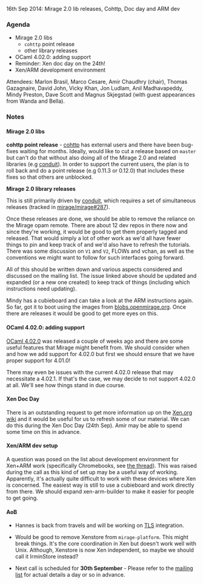 16th Sep 2014: Mirage 2.0 lib releases, Cohttp, Doc day and ARM dev

### Agenda ###

* Mirage 2.0 libs
    * `cohttp` point release
    * other library releases
* OCaml 4.02.0: adding support
* Reminder: Xen doc day on the 24th!
* Xen/ARM development environment

Attendees: Marlon Brasil, Marco Cesare, Amir Chaudhry (chair),
Thomas Gazagnaire, David John, Vicky Khan, Jon Ludlam, Anil Madhavapeddy,
Mindy Preston, Dave Scott and Magnus Skjegstad (with guest appearances from
Wanda and Bella).


### Notes ###

#### Mirage 2.0 libs ####

**cohttp point release** - [cohttp][] has external users and there have been
bug-fixes waiting for months. Ideally, would like to cut a release based on
`master` but can't do that without also doing all of the Mirage 2.0 and related
libraries (e.g [conduit][]). In order to support the current users, the plan is
to roll back and do a point release (e.g 0.11.3 or 0.12.0) that includes these
fixes so that others are unblocked.

**Mirage 2.0 library releases**

This is still primarily driven by [conduit][], which requires a set of
simultaneous releases (tracked in [mirage/mirage#287][conduit-merge]).

Once these releases are done, we should be able to remove the reliance on the
Mirage opam remote.  There are about 12 dev repos in there now and since
they're working, it would be good to get them properly tagged and released.
That would simply a lot of other work as we'd all have fewer things to pin and
keep track of and we'd also have to refresh the tutorials. There was some
discussion on `V1` and `V2`, FLOWs and vchan, as well as the conventions we
might want to follow for such interfaces going forward.

All of this should be written down and various aspects considered and discussed
on the mailing list.  The issue linked above should be updated and expanded (or
a new one created) to keep track of things (including which instructions need
updating).

Mindy has a cubieboard and can take a look at the ARM instructions again.  So
far, got it to boot using the images from [blobs.openmirage.org][blobs]. Once
there are releases it would be good to get more eyes on this.

[cohttp]: https://github.com/mirage/ocaml-cohttp
[conduit]: https://github.com/mirage/ocaml-conduit
[conduit-merge]: https://github.com/mirage/mirage/issues/287
[blobs]: http://blobs.openmirage.org


#### OCaml 4.02.0: adding support ####

[OCaml 4.02.0][notes] was released a couple of weeks ago and there are some
useful features that Mirage might benefit from. We should consider when and how
we add support for 4.02.0 but first we should ensure that we have proper
support for 4.01.0!

There may even be issues with the current 4.02.0 release that may necessitate a
4.02.1. If that's the case, we may decide to not support 4.02.0 at all.  We'll
see how things stand in due course.

[notes]: http://ocaml.org/releases/4.02.0.html

#### Xen Doc Day ####

There is an outstanding request to get more information up on the
[Xen.org wiki][xen-wiki] and it would be useful for us to refresh some of our
material.  We can do this during the Xen Doc Day (24th Sep). Amir may be able
to spend some time on this in advance.

[xen-wiki]: http://wiki.xen.org/wiki/Category:Mirage_Devel

#### Xen/ARM dev setup ####

A question was posed on the list about development environment for Xen+ARM
work (specifically Chromebooks, see [the thread][thread]). This was raised
during the call as this kind of set up may be a useful way of working.
Apparently, it's actually quite difficult to work with these devices where Xen
is concerned. The easiest way is still to use a cubieboard and work directly
from there. We should expand xen-arm-builder to make it easier for people to
get going.

[thread]: http://lists.xenproject.org/archives/html/mirageos-devel/2014-09/msg00068.html

#### AoB ####

- Hannes is back from travels and will be working on [TLS][] integration.

- Would be good to remove Xenstore from `mirage-platform`. This might break
things. It's the core coordination in Xen but doesn't work well with Unix.
Although, Xenstore is now Xen independent, so maybe we should call it
IrminStore instead?

- Next call is scheduled for **30th September** - Please refer to the
[mailing list][mir-mail] for actual details a day or so in advance.

[TLS]: https://mirage.io/blog/introducing-ocaml-tls
[mir-mail]: http://lists.xenproject.org/cgi-bin/mailman/listinfo/mirageos-devel
